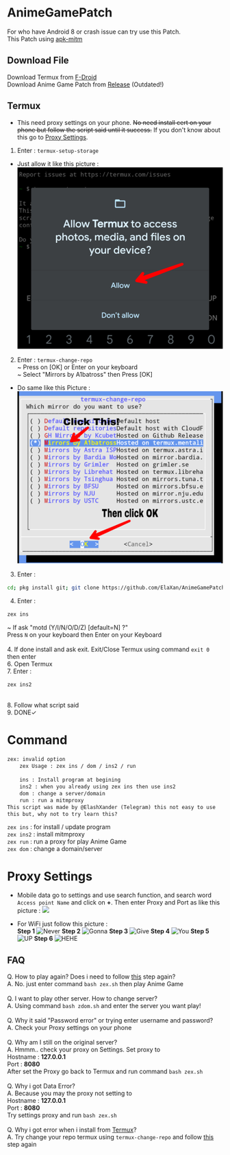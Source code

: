 # AnimeGamePatch
For who have Android 8 or crash issue can try use this Patch.<br />
This Patch using [apk-mitm](https://github.com/shroudedcode/apk-mitm)

## Download File
Download Termux from [F-Droid](https://f-droid.org/repo/com.termux_118.apk) <br />
Download Anime Game Patch from [Release](https://github.com/ElaXan/AnimeGamePatch/releases) (Outdated!) <br />

## Termux
* This need proxy settings on your phone. ~~No need install cert on your phone but follow the script said until it success.~~ If you don't know about this go to [Proxy Settings](https://github.com/ElaXan/AnimeGamePatch#proxy-settings).
1. Enter : ```termux-setup-storage``` <br />
* Just allow it like this picture :
![](termuximg/termux-setup-storage.png)
2. Enter : ```termux-change-repo``` <br />
~ Press on [OK] or Enter on your keyboard <br />
~ Select "Mirrors by A1batross" then Press [OK] <br />
* Do same like this Picture :
![](termuximg/termux-change-repo.png)
3. Enter : 
```bash
cd; pkg install git; git clone https://github.com/ElaXan/AnimeGamePatch.git; cd AnimeGamePatch; binary="/data/data/com.termux/files/usr/bin/zex" && mv zex.sh $binary; chmod 775 $binary; clear; echo "Please enter command zex for run the code!"
```
4. Enter :
```bash
zex ins
```
~ If ask "motd (Y/I/N/O/D/Z) [default=N] ?" <br />
Press ```N``` on your keyboard then Enter on your Keyboard <br />
<br />4. If done install and ask exit. Exit/Close Termux using command ```exit 0``` then enter <br />
6. Open Termux<br />
7. Enter :
```bash
zex ins2
```
<br />8. Follow what script said
<br />9. DONE✓

# Command
```
zex: invalid option
    zex Usage : zex ins / dom / ins2 / run

    ins : Install program at begining
    ins2 : when you already using zex ins then use ins2
    dom : change a server/domain
    run : run a mitmproxy                               
This script was made by @ElashXander (Telegram) this not easy to use this but, why not to try learn this?
```

```zex ins``` : for install / update program<br />
```zex ins2``` : install mitmproxy<br />
```zex run``` : run a proxy for play Anime Game<br />
```zex dom``` : change a domain/server<br />

# Proxy Settings
* Mobile data go to settings and use search function, and search word ```Access point Name``` and click on **+**. Then enter Proxy and Port as like this picture :
![](img/apnmobiledata.png)

* For WiFi just follow this picture : 
<br />**Step 1**
![Never](img/wifiproxy1.png)
**Step 2**
![Gonna](img/wifiproxy2.png)
**Step 3**
![Give](img/wifiproxy3.png)
**Step 4**
![You](img/wifiproxy4.png)
**Step 5**
![UP](img/wifiproxy5.png)
**Step 6**
![HEHE](img/wifiproxy6.png)

## FAQ
Q. How to play again? Does i need to follow [this](https://github.com/ElaXan/AnimeGamePatch/edit/main/README.md#termux) step again?
<br />A. No. just enter command ```bash zex.sh``` then play Anime Game
<br />
<br />Q. I want to play other server. How to change server?
<br />A. Using command ```bash zdom.sh``` and enter the server you want play!
<br />
<br />Q. Why it said "Password error" or trying enter username and password?
<br />A. Check your Proxy settings on your phone
<br />
<br />Q. Why am I still on the original server?
<br />A. Hmmm.. check your proxy on Settings. Set proxy to<br />Hostname : **127.0.0.1**<br />Port : **8080**<br />After set the Proxy go back to Termux and run command ```bash zex.sh```
<br />
<br />Q. Why i got Data Error?
<br />A. Because you may the proxy not setting to<br /> Hostname : **127.0.0.1**<br />Port : **8080**<br />Try settings proxy and run ```bash zex.sh```
<br />
<br />Q. Why i got error when i install from [Termux](https://github.com/ElaXan/AnimeGamePatch/edit/main/README.md#termux)?
<br />A. Try change your repo termux using ```termux-change-repo``` and follow [this](https://github.com/ElaXan/AnimeGamePatch#termux) step again<br />
